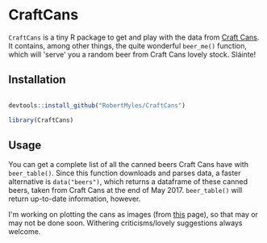 
<!-- README.md is generated from README.Rmd. Please edit that file -->
CraftCans
=========

`CraftCans` is a tiny R package to get and play with the data from [Craft Cans](http://www.craftcans.com/). It contains, among other things, the quite wonderful `beer_me()` function, which will 'serve' you a random beer from Craft Cans lovely stock. Sláinte!

Installation
------------

``` r

devtools::install_github("RobertMyles/CraftCans")

library(CraftCans)
```

Usage
-----

You can get a complete list of all the canned beers Craft Cans have with `beer_table()`. Since this function downloads and parses data, a faster alternative is `data("beers")`, which returns a dataframe of these canned beers, taken from Craft Cans at the end of May 2017. `beer_table()` will return up-to-date information, however.

I'm working on plotting the cans as images (from [this](http://www.craftcans.com/db.php?cat=cans) page), so that may or may not be done soon. Withering criticisms/lovely suggestions always welcome.
